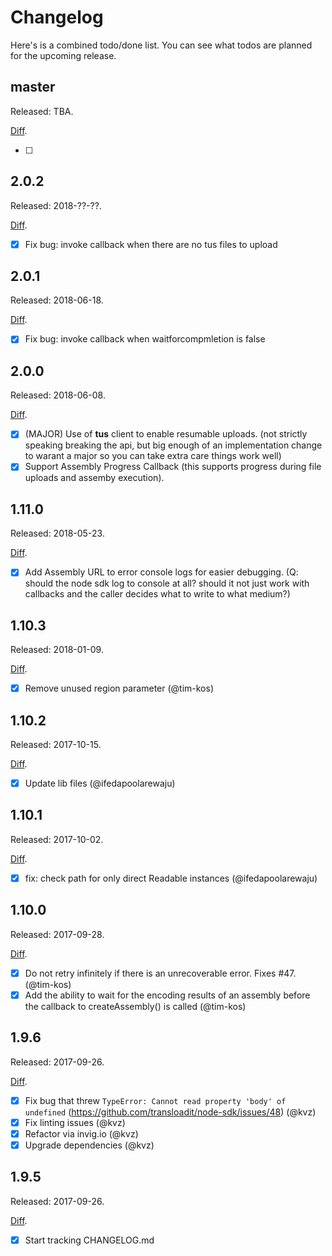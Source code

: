 # Changelog

Here's is a combined todo/done list. You can see what todos are planned for the upcoming release.

## master

Released: TBA.

[Diff](https://github.com/transloadit/node-sdk/compare/2.0.1...master).

- [ ]

## 2.0.2

Released: 2018-??-??.

[Diff](https://github.com/transloadit/node-sdk/compare/v2.0.1...v2.0.2).

- [x] Fix bug: invoke callback when there are no tus files to upload

## 2.0.1

Released: 2018-06-18.

[Diff](https://github.com/transloadit/node-sdk/compare/v2.0.0...v2.0.1).

- [x] Fix bug: invoke callback when waitforcompmletion is false 

## 2.0.0

Released: 2018-06-08.

[Diff](https://github.com/transloadit/node-sdk/compare/v1.11.0...v2.0.0).

- [x] (MAJOR) Use of **tus** client to enable resumable uploads. (not strictly speaking breaking the api, but big enough of an implementation change to warant a major so you can take extra care things work well)
- [x] Support Assembly Progress Callback (this supports progress during file uploads and assemby execution).

## 1.11.0

Released: 2018-05-23.

[Diff](https://github.com/transloadit/node-sdk/compare/v1.10.2...v1.11.0).

- [x] Add Assembly URL to error console logs for easier debugging. (Q: should the node sdk log to console at all? should it not just work with callbacks and the caller decides what to write to what medium?)


## 1.10.3

Released: 2018-01-09.

[Diff](https://github.com/transloadit/node-sdk/compare/v1.10.1...v1.10.3).

- [x] Remove unused region parameter (@tim-kos)

## 1.10.2

Released: 2017-10-15.

[Diff](https://github.com/transloadit/node-sdk/compare/v1.10.0...v1.10.2).

- [x] Update lib files (@ifedapoolarewaju)

## 1.10.1

Released: 2017-10-02.

[Diff](https://github.com/transloadit/node-sdk/compare/v1.10.0...v1.10.1).

- [x] fix: check path for only direct Readable instances (@ifedapoolarewaju)

## 1.10.0

Released: 2017-09-28.

[Diff](https://github.com/transloadit/node-sdk/compare/v1.9.6...v1.10.0).

- [x] Do not retry infinitely if there is an unrecoverable error. Fixes #47. (@tim-kos)
- [x] Add the ability to wait for the encoding results of an assembly before the callback to createAssembly() is called (@tim-kos)

## 1.9.6

Released: 2017-09-26. 

[Diff](https://github.com/transloadit/node-sdk/compare/v1.9.5...v1.9.6).

- [x] Fix bug that threw `TypeError: Cannot read property 'body' of undefined` (https://github.com/transloadit/node-sdk/issues/48) (@kvz)
- [x] Fix linting issues (@kvz)
- [x] Refactor via invig.io (@kvz)
- [x] Upgrade dependencies (@kvz)

## 1.9.5

Released: 2017-09-26. 

[Diff](https://github.com/transloadit/node-sdk/compare/v0.0.22...1.9.5).

- [x] Start tracking CHANGELOG.md

